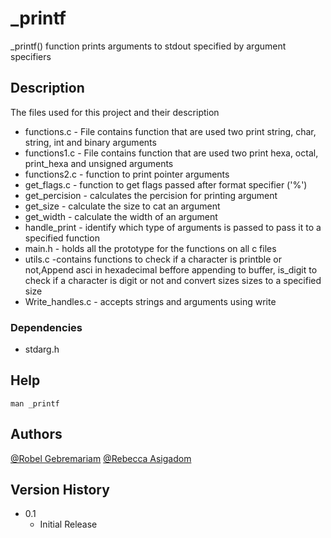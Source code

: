 # _printf 

_printf() function prints arguments to stdout specified by argument specifiers 
## Description
The files used for this project and their description
* functions.c - File contains function that are used two print string, char, string, int and binary arguments
* functions1.c - File contains function that are used two print hexa, octal, print_hexa and unsigned arguments 
* functions2.c - function to print pointer arguments
* get_flags.c - function to get flags passed after format specifier ('%')
* get_percision - calculates the percision for printing argument
* get_size - calculate the size to cat an argument
* get_width - calculate the width of an argument
* handle_print - identify which type of arguments is passed to pass it to a specified function
* main.h - holds all the prototype for the functions on all c files
* utils.c -contains functions to check if a character is printble or not,Append asci in hexadecimal beffore appending to buffer, is_digit to check if a character is digit or not and convert sizes sizes to a specified size
* Write_handles.c - accepts strings and arguments using write



### Dependencies
* stdarg.h
## Help

```
man _printf
```

## Authors


[@Robel Gebremariam](https://github.com/roba23)
[@Rebecca Asigadom](https://github.com/Pomy12) 
## Version History
* 0.1
    * Initial Release


